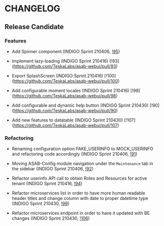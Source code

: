 # CHANGELOG

## Release Candidate

### Features

- Add Spinner component (INDIGO Sprint 210406, [!95](https://github.com/TeskaLabs/asab-webui/pull/95))

- Implement lazy-loading (INDIGO Sprint 210416) [!93] (https://github.com/TeskaLabs/asab-webui/pull/93)

- Export SplashScreen (INDIGO Sprint 210416) [!100] (https://github.com/TeskaLabs/asab-webui/pull/100)

- Add configurable moment locales (INDIGO Sprint 210416) [!98] (https://github.com/TeskaLabs/asab-webui/pull/98)

- Add configurable and dynamic help button (INDIGO Sprint 210430) [!90] (https://github.com/TeskaLabs/asab-webui/pull/90)

- Add new features to datatable (INDIGO Sprint 210430) [!107] (https://github.com/TeskaLabs/asab-webui/pull/107)

### Refactoring

- Renaming configuration option FAKE_USERINFO to MOCK_USERINFO and refactoring code accordingly (INDIGO Sprint 210406, [!91](https://github.com/TeskaLabs/asab-webui/pull/91))

- Moving ASAB-Config module navigation under the `Maintenance` tab in the sidebar (INDIGO Sprint 210406, [!92](https://github.com/TeskaLabs/asab-webui/pull/92))

- Refactor userinfo API call to obtain Roles and Resources for active tenant (INDIGO Sprint 210416, [!94](https://github.com/TeskaLabs/asab-webui/pull/94))

- Refactor microservices list in order to have more human readable header titles and change column with date to proper datetime type (INDIGO Sprint 210430, [!99](https://github.com/TeskaLabs/asab-webui/pull/99))

- Refactor microservices endpoint in order to have it updated with BE changes (INDIGO Sprint 210430, [!106](https://github.com/TeskaLabs/asab-webui/pull/106))